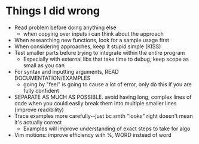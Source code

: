 # Things I did wrong
- Read problem before doing anything else
    - when copying over inputs i can think about the approach
- When researching new functions, look for a sample usage first
- When considering approaches, keep it stupid simple (KISS)
- Test smaller parts before trying to integrate within the entire program
    - Especially with external libs that take time to debug, keep scope as
      small as you can
- For syntax and inputting arguments, READ DOCUMENTATION/EXAMPLES
    - going by "feel" is going to cause a lot of error, only do this if you are
      fully confident
- SEPARATE AS MUCH AS POSSIBLE. avoid having long, complex lines of code when
  you could easily break them into multiple smaller lines (improve readibility)
- Trace examples more carefully--just bc smth "looks" right
  doesn't mean it's actually correct
    - Examples will improve understanding of exact steps to take for algo
- Vim motions: improve efficiency with %, WORD instead of word
